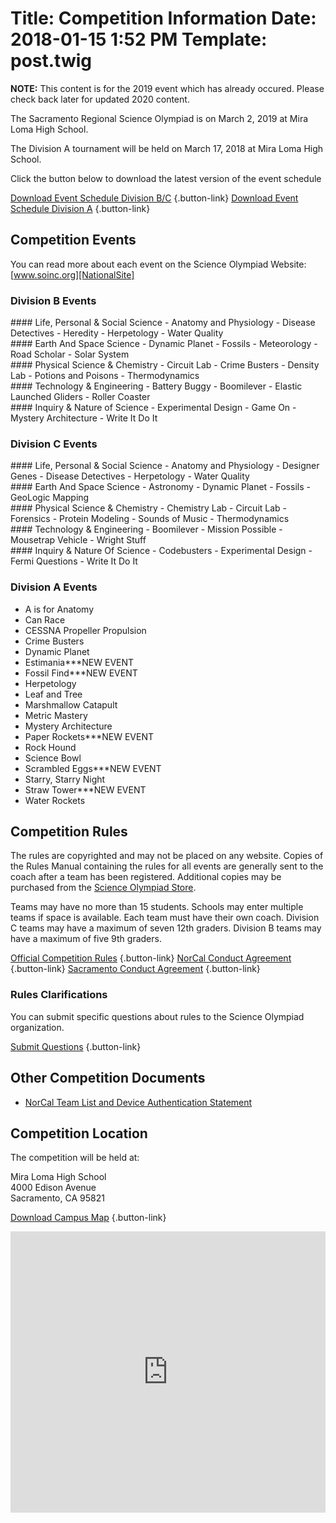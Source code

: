 Title: Competition Information
Date: 2018-01-15 1:52 PM
Template: post.twig
===
**NOTE:** This content is for the 2019 event which has already occured. Please check back later for updated 2020 content.

The Sacramento Regional Science Olympiad is on March 2, 2019 at Mira Loma High School.

The Division A tournament will be held on March 17, 2018 at Mira Loma High School.

Click the button below to download the latest version of the event schedule

[Download Event Schedule Division B/C](/assets/competition-info/schedule-bc.xlsx) {.button-link}
[Download Event Schedule Division A](/assets/competition-info/schedule-a.xls) {.button-link}

## Competition Events
You can read more about each event on the Science Olympiad Website: [www.soinc.org][NationalSite]

### Division B Events

<div class="gridContainer">
<div class="gridBox" markdown="1">
#### Life, Personal &amp; Social Science
 - Anatomy and Physiology
 - Disease Detectives
 - Heredity
 - Herpetology
 - Water Quality
</div>
<div class="gridBox" markdown="1">
#### Earth And Space Science
 - Dynamic Planet
 - Fossils
 - Meteorology
 - Road Scholar
 - Solar System
</div>
<div class="gridBox" markdown="1">
#### Physical Science & Chemistry
 - Circuit Lab
 - Crime Busters
 - Density Lab
 - Potions and Poisons
 - Thermodynamics
</div>
<div class="gridBox" markdown="1">
#### Technology & Engineering
 - Battery Buggy
 - Boomilever
 - Elastic Launched Gliders
 - Roller Coaster
</div>
<div class="gridBox" markdown="1">
#### Inquiry & Nature of Science
 - Experimental Design
 - Game On
 - Mystery Architecture
 - Write It Do It
</div>
</div>

### Division C Events

<div class="gridContainer">
<div class="gridBox" markdown="1">
#### Life, Personal & Social Science
 - Anatomy and Physiology
 - Designer Genes
 - Disease Detectives
 - Herpetology
 - Water Quality
</div>
<div class="gridBox" markdown="1">
#### Earth And Space Science
 - Astronomy
 - Dynamic Planet
 - Fossils
 - GeoLogic Mapping
</div>
<div class="gridBox" markdown="1">
#### Physical Science & Chemistry
 - Chemistry Lab
 - Circuit Lab
 - Forensics
 - Protein Modeling
 - Sounds of Music
 - Thermodynamics
</div>
<div class="gridBox" markdown="1">
#### Technology & Engineering
 - Boomilever
 - Mission Possible
 - Mousetrap Vehicle
 - Wright Stuff
</div>
<div class="gridBox" markdown="1">
#### Inquiry & Nature Of Science
 - Codebusters
 - Experimental Design
 - Fermi Questions
 - Write It Do It
</div>
</div>

### Division A Events
- A is for Anatomy
- Can Race
- CESSNA Propeller Propulsion
- Crime Busters
- Dynamic Planet
- Estimania***NEW EVENT
- Fossil Find***NEW EVENT
- Herpetology
- Leaf and Tree
- Marshmallow Catapult
- Metric Mastery
- Mystery Architecture
- Paper Rockets***NEW EVENT
- Rock Hound
- Science Bowl 
- Scrambled Eggs***NEW EVENT
- Starry, Starry Night
- Straw Tower***NEW EVENT
- Water Rockets


## Competition Rules

The rules are copyrighted and may not be placed on any website. Copies of the Rules Manual containing the rules for all events are generally sent to the coach after a team has been registered. Additional copies may be purchased from the [Science Olympiad Store](https://store.soinc.org/).

Teams may have no more than 15 students. Schools may enter multiple teams if space is available. Each team must have their own coach. Division C teams may have a maximum of seven 12th graders. Division B teams may have a maximum of five 9th graders.

[Official Competition Rules](/assets/competition-info/Official_NorCal_Tourn_Rules.pdf) {.button-link}
[NorCal Conduct Agreement](/assets/competition-info/NorCal_Conduct_Agreement.doc) {.button-link}
[Sacramento Conduct Agreement](/assets/competition-info/Sac_Conduct_Agreement.pdf) {.button-link}

### Rules Clarifications

You can submit specific questions about rules to the Science Olympiad organization.

[Submit Questions](/pages/questions.html) {.button-link}

## Other Competition Documents

- [NorCal Team List and Device Authentication Statement](/assets/competition-info/NorCal_Official_Team_List.doc)

## Competition Location
The competition will be held at:

Mira Loma High School  
4000 Edison Avenue  
Sacramento, CA 95821

[Download Campus Map](/assets/competition-info/MLHSmap-with-parking.pdf) {.button-link}

<iframe src="https://www.google.com/maps/embed?pb=!1m18!1m12!1m3!1d3116.6773437121547!2d-121.37263998414963!3d38.63330317961222!2m3!1f0!2f0!3f0!3m2!1i1024!2i768!4f13.1!3m3!1m2!1s0x809ad94386107e97%3A0x9483fd10d0221658!2sMira+Loma+High+School!5e0!3m2!1sen!2sus!4v1516058189082" height="450" frameborder="0" style="width: 100%; border:0" allowfullscreen></iframe>


[NationalSite]: https://www.soinc.org/